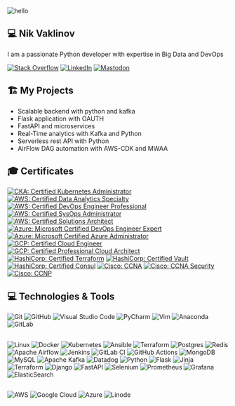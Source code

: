 ![hello](https://media.giphy.com/media/uvoECTG2uCTrG/giphy.gif)

## 💻 Nik Vaklinov

I am a passionate Python developer with expertise in Big Data and DevOps

[![Stack Overflow](https://img.shields.io/badge/-Stackoverflow-FE7A16?style=for-the-badge&logo=stack-overflow&logoColor=white)](https://stackoverflow.com/users/10228725/nik-v?tab=profile)
[![LinkedIn](https://img.shields.io/badge/linkedin-%230077B5.svg?style=for-the-badge&logo=linkedin&logoColor=white)](https://www.linkedin.com/in/nik-v-16022ba9/)
[![Mastodon](https://img.shields.io/badge/-MASTODON-%232B90D9?style=for-the-badge&logo=mastodon&logoColor=white)](https://cloud-native.social/@nvaklinov)

## 🏗️ My Projects

- Scalable backend with python and kafka
- Flask application with OAUTH
- FastAPI and microservices
- Real-Time analytics with Kafka and Python
- Serverless rest API with Python
- AirFlow DAG automation with AWS-CDK and MWAA

## 🎓 Certificates

<!--START_SECTION:badges-->

[![CKA: Certified Kubernetes Administrator](https://images.credly.com/size/110x110/images/8b8ed108-e77d-4396-ac59-2504583b9d54/cka_from_cncfsite__281_29.png)](https://www.credly.com/badges/eb54dfa7-dca7-4ee0-bfc8-ae889043559e "CKA: Certified Kubernetes Administrator")
[![AWS: Certified Data Analytics Specialty](https://images.credly.com/size/110x110/images/6430efe4-0ac0-4df6-8f1b-9559d8fcdf27/image.png)](https://www.credly.com/badges/c3b9c6b3-c85a-46b4-8030-24cab8990679/public_url "AWS: Certified Data Analytcs Specialty")
[![AWS: Certified DevOps Engineer Professional](https://images.credly.com/size/110x110/images/bd31ef42-d460-493e-8503-39592aaf0458/image.png)](https://www.credly.com/badges/5d6c1d90-30cb-46db-9de7-a8021d505ac2/public_url "AWS: Certified DevOps Engineer Professional")
[![AWS: Certified SysOps Administrator](https://images.credly.com/size/110x110/images/f0d3fbb9-bfa7-4017-9989-7bde8eaf42b1/image.png)](https://www.credly.com/badges/02c98435-c5cf-4b8f-8c69-8145b221af50 "AWS: Certified SysOps Administrator")
[![AWS: Certified Solutions Architect](https://images.credly.com/size/110x110/images/0e284c3f-5164-4b21-8660-0d84737941bc/image.png)](https://www.credly.com/badges/1ecc5dd8-992e-4947-b627-dfb0c7137fe4 "AWS: Certified Solutions Architect")
[![Azure: Microsoft Certified DevOps Engineer Expert](https://images.credly.com/size/110x110/images/c3ab66f8-5d59-4afa-a6c2-0ba30a1989ca/CERT-Expert-DevOps-Engineer-600x600.png)](https://www.credly.com/badges/26a53ebe-9cfb-4846-a398-b64742b7e8c2 "Azure: Microsoft Certified DevOps Engineer Expert")
[![Azure: Microsoft Certified Azure Administrator](https://images.credly.com/size/110x110/images/336eebfc-0ac3-4553-9a67-b402f491f185/azure-administrator-associate-600x600.png)](https://www.credly.com/badges/4593f831-4121-4f45-acd1-bda3e803242b "Azure: Microsoft Certified Azure Administrator")
[![GCP: Certified Cloud Engineer](https://www.linkpicture.com/q/1_T59fnCvp71WqNeuytWGorA-14.19.49.png)](https://www.credential.net/2da2df36-4c6b-4078-b457-cddfcd620a91?_ga=2.33858785.1924061412.1677066600-687365343.1677066600&_gl=1*1db4s61*_ga*Njg3MzY1MzQzLjE2NzcwNjY2MDA.*_ga_FSDJZHHBH0*MTY3NzA2NjYwMC4xLjEuMTY3NzA2NjY4My4wLjAuMA.. "GCP: Certified Cloud Engineer")
[![GCP: Certified Professional Cloud Architect](https://www.linkpicture.com/q/1_lYTjDvogknAy7ChQsXT9tQ.png)](https://www.credential.net/460723dc-9511-44dc-a9d1-92d2283e16c9?_ga=2.96242012.1924061412.1677066600-687365343.1677066600&_gl=1*dju1nt*_ga*Njg3MzY1MzQzLjE2NzcwNjY2MDA.*_ga_FSDJZHHBH0*MTY3NzA2NjYwMC4xLjEuMTY3NzA2NjczNy4wLjAuMA.. "GCP: Certified Professional Cloud Architect")
[![HashiCorp: Certified Terraform](https://images.credly.com/size/110x110/images/99289602-861e-4929-8277-773e63a2fa6f/image.png)](https://www.credly.com/badges/5af06346-0b1d-4e10-9081-f16db83b913b "HashiCorp: Certified Terraform")
[![HashiCorp: Certified Vault](https://images.credly.com/size/110x110/images/fd1bf1cf-dc60-4868-b3a3-9b93e8af763c/image.png)](https://www.credly.com/badges/6e19de39-aee8-4284-aed0-757c5ae983b0 "HashiCorp: Certified Vault")
[![HashiCorp: Certified Consul](https://images.credly.com/size/110x110/images/5a1ba86e-8a0f-44cb-b7e2-4c192480fedf/image.png)](https://www.credly.com/badges/0a5e05ed-54cb-4240-bdac-82a89d060df2 "HashiCorp: Certified Consul")
[![Cisco: CCNA](https://images.credly.com/size/110x110/images/a31c0301-ff96-4cee-9435-0a4b40ce6e66/cisco_ccna_R_26S.png)](https://www.credly.com/badges/9a48aa6e-ee0b-4897-b408-18b033cfac95 "Cisco: CCNA")
[![Cisco: CCNA Security](https://images.credly.com/size/110x110/images/23ae0d10-85d7-415a-a6c0-0e2919040628/cisco_ccna_security.png)](https://www.credly.com/badges/f7741646-ecf2-4800-a1e2-65afa7a536ae "Cisco: CCNA Security")
[![Cisco: CCNP](https://images.credly.com/size/110x110/images/706353b7-3a49-4e7b-80d6-ce80a597f580/cisco_ccnp_R_26S.png)](https://www.credly.com/badges/7a91380e-8635-4d85-ae04-706b14640b51 "Cisco: CCNP")
<!--END_SECTION:badges-->

## 💻 Technologies & Tools

![Git](https://img.shields.io/badge/git-%23F05033.svg?style=for-the-badge&logo=git&logoColor=white)
![GitHub](https://img.shields.io/badge/github-%23121011.svg?style=for-the-badge&logo=github&logoColor=white)
![Visual Studio Code](https://img.shields.io/badge/VisualStudioCode-0078d7.svg?style=for-the-badge&logo=visual-studio-code&logoColor=white)
![PyCharm](https://img.shields.io/badge/pycharm-143?style=for-the-badge&logo=pycharm&logoColor=black&color=black&labelColor=green)
![Vim](https://img.shields.io/badge/VIM-%2311AB00.svg?style=for-the-badge&logo=vim&logoColor=white)
![Anaconda](https://img.shields.io/badge/Anaconda-%2344A833.svg?style=for-the-badge&logo=anaconda&logoColor=white)
![GitLab](https://img.shields.io/badge/gitlab-%23181717.svg?style=for-the-badge&logo=gitlab&logoColor=white)

##
![Linux](https://img.shields.io/badge/Linux-FCC624?style=for-the-badge&logo=linux&logoColor=black)
![Docker](https://img.shields.io/badge/docker-0db7ed.svg?style=for-the-badge&logo=docker&logoColor=white)
![Kubernetes](https://img.shields.io/badge/kubernetes-326ce5.svg?style=for-the-badge&logo=kubernetes&logoColor=white)
![Ansible](https://img.shields.io/badge/ansible-1A1918.svg?style=for-the-badge&logo=ansible&logoColor=white)
![Terraform](https://img.shields.io/badge/terraform-%235835CC.svg?style=for-the-badge&logo=terraform&logoColor=white)
![Postgres](https://img.shields.io/badge/postgres-316192.svg?style=for-the-badge&logo=postgresql&logoColor=white)
![Redis](https://img.shields.io/badge/redis-DD0031.svg?style=for-the-badge&logo=redis&logoColor=white)
![Apache Airflow](https://img.shields.io/badge/Apache%20Airflow-017CEE?style=for-the-badge&logo=Apache%20Airflow&logoColor=white)
![Jenkins](https://img.shields.io/badge/jenkins-%232C5263.svg?style=for-the-badge&logo=jenkins&logoColor=white)
![GitLab CI](https://img.shields.io/badge/gitlab%20ci-%23181717.svg?style=for-the-badge&logo=gitlab&logoColor=white)
![GitHub Actions](https://img.shields.io/badge/github%20actions-%232671E5.svg?style=for-the-badge&logo=githubactions&logoColor=white)
![MongoDB](https://img.shields.io/badge/MongoDB-%234ea94b.svg?style=for-the-badge&logo=mongodb&logoColor=white)
![MySQL](https://img.shields.io/badge/mysql-%2300f.svg?style=for-the-badge&logo=mysql&logoColor=white)
![Apache Kafka](https://img.shields.io/badge/Apache%20Kafka-000?style=for-the-badge&logo=apachekafka)
![Datadog](https://img.shields.io/badge/datadog-%23632CA6.svg?style=for-the-badge&logo=datadog&logoColor=white)
![Python](https://img.shields.io/badge/python-3670A0?style=for-the-badge&logo=python&logoColor=ffdd54)
![Flask](https://img.shields.io/badge/flask-%23000.svg?style=for-the-badge&logo=flask&logoColor=white)
![Jinja](https://img.shields.io/badge/jinja-white.svg?style=for-the-badge&logo=jinja&logoColor=black)
![Terraform](https://img.shields.io/badge/terraform-%235835CC.svg?style=for-the-badge&logo=terraform&logoColor=white)
![Django](https://img.shields.io/badge/django-%23092E20.svg?style=for-the-badge&logo=django&logoColor=white)
![FastAPI](https://img.shields.io/badge/FastAPI-005571?style=for-the-badge&logo=fastapi)
![Selenium](https://img.shields.io/badge/-selenium-%43B02A?style=for-the-badge&logo=selenium&logoColor=white)
![Prometheus](https://img.shields.io/badge/Prometheus-E6522C?style=for-the-badge&logo=Prometheus&logoColor=white)
![Grafana](https://img.shields.io/badge/grafana-%23F46800.svg?style=for-the-badge&logo=grafana&logoColor=white)
![ElasticSearch](https://img.shields.io/badge/-ElasticSearch-005571?style=for-the-badge&logo=elasticsearch)

##
![AWS](https://img.shields.io/badge/AWS-FF9900.svg?style=for-the-badge&logo=amazon-aws&logoColor=white)
![Google Cloud](https://img.shields.io/badge/GoogleCloud-4285F4.svg?style=for-the-badge&logo=google-cloud&logoColor=white)
![Azure](https://img.shields.io/badge/azure-0078D4.svg?style=for-the-badge&logo=microsoft-azure&logoColor=white)
![Linode](https://img.shields.io/badge/linode-00A95C?style=for-the-badge&logo=linode&logoColor=white)

